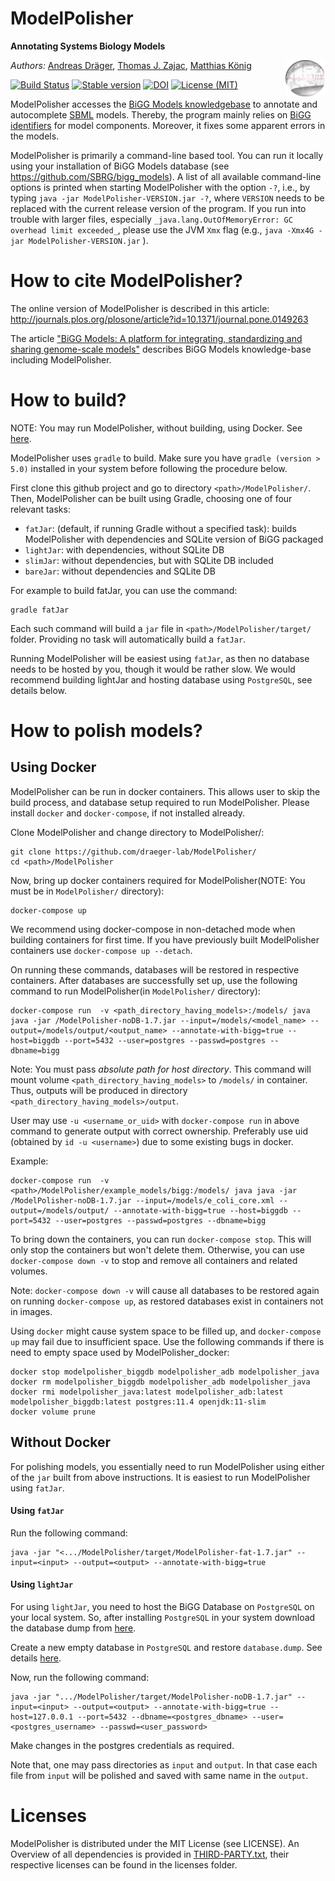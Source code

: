 # ModelPolisher 
**Annotating Systems Biology Models**

<img align="right" src="doc/img/ModelPolisherIcon256.png" width="64"/>

*Authors:* [Andreas Dräger](https://github.com/draeger/), [Thomas J. Zajac](https://github.com/mephenor/), [Matthias König](https://github.com/matthiaskoenig)

[![Build Status](https://travis-ci.org/draeger-lab/ModelPolisher.svg?branch=master?style=plastic)](https://travis-ci.org/draeger-lab/ModelPolisher)
[![Stable version](https://img.shields.io/badge/Stable_version-1.7-brightgreen.svg?style=plastic)](https://github.com/draeger-lab/ModelPolisher/releases/)
[![DOI](http://img.shields.io/badge/DOI-10.1371%20%2F%20journal.pone.0149263-blue.svg?style=plastic)](https://doi.org/10.1371/journal.pone.0149263)
[![License (MIT)](https://img.shields.io/badge/license-MIT-blue.svg?style=plastic)](http://opensource.org/licenses/MIT)

ModelPolisher accesses the [BiGG Models knowledgebase](http://bigg.ucsd.edu) to annotate and autocomplete [SBML](http://sbml.org) models.
Thereby, the program mainly relies on [BiGG identifiers](https://github.com/SBRG/bigg_models/wiki/BiGG-Models-ID-Specification-and-Guidelines) for model components.
Moreover, it fixes some apparent errors in the models.

ModelPolisher is primarily a command-line based tool. You can run it locally using your installation of BiGG Models database (see https://github.com/SBRG/bigg_models). A list of all available command-line options is printed when starting ModelPolisher with the option `-?`, i.e., by typing `java -jar ModelPolisher-VERSION.jar -?`, where `VERSION` needs to be replaced with the current release version of the program. If you run into trouble with larger files, especially `_java.lang.OutOfMemoryError: GC overhead limit exceeded_`, please use the JVM `Xmx` flag (e.g., `java -Xmx4G -jar ModelPolisher-VERSION.jar` ).

# How to cite ModelPolisher?

The online version of ModelPolisher is described in this article: http://journals.plos.org/plosone/article?id=10.1371/journal.pone.0149263

The article ["BiGG Models: A platform for integrating, standardizing and sharing genome-scale models"](https://nar.oxfordjournals.org/content/44/D1/D515) describes BiGG Models knowledge-base including ModelPolisher.

# How to build?

NOTE: You may run ModelPolisher, without building, using Docker. See [here](#using-docker).

ModelPolisher uses `gradle` to build. Make sure you have `gradle (version > 5.0)` installed in your system before following the procedure below.

First clone this github project and go to directory `<path>/ModelPolisher/`. Then, ModelPolisher can be built using Gradle, choosing one of four relevant tasks:
* `fatJar`: (default, if running Gradle without a specified task): builds ModelPolisher with dependencies and SQLite version of BiGG packaged
* `lightJar`: with dependencies, without SQLite DB
* `slimJar`: without dependencies, but with SQLite DB included
* `bareJar`: without dependencies and SQLite DB

For example to build fatJar, you can use the command:
```
gradle fatJar
```
Each such command will build a `jar` file in `<path>/ModelPolisher/target/` folder. Providing no task will automatically build a `fatJar`.

Running ModelPolisher will be easiest using `fatJar`, as then no database needs to be hosted by you, though it would be rather slow. We would recommend building lightJar and hosting database using `PostgreSQL`, see details below.

# How to polish models?

## <a name="using-docker"></a>Using Docker
ModelPolisher can be run in docker containers. This allows user to skip the build process, and database setup required to run ModelPolisher. Please install `docker` and `docker-compose`, if not installed already.

Clone ModelPolisher and change directory to ModelPolisher/:
```
git clone https://github.com/draeger-lab/ModelPolisher/
cd <path>/ModelPolisher
```
Now, bring up docker containers required for ModelPolisher(NOTE: You must be in `ModelPolisher/` directory):
```
docker-compose up
```

We recommend using docker-compose in non-detached mode when building containers for first time. If you have previously built ModelPolisher  containers use `docker-compose up --detach`.

On running these commands, databases will be restored in respective containers. After databases are successfully set up, use the following command to run ModelPolisher(in `ModelPolisher/` directory):
```
docker-compose run  -v <path_directory_having_models>:/models/ java java -jar /ModelPolisher-noDB-1.7.jar --input=/models/<model_name> --output=/models/output/<output_name> --annotate-with-bigg=true --host=biggdb --port=5432 --user=postgres --passwd=postgres --dbname=bigg
```
Note: You must pass *absolute path for host directory*. This command will mount volume `<path_directory_having_models>` to `/models/` in container. Thus, outputs will be produced in directory `<path_directory_having_models>/output`.

User may use `-u <username_or_uid>` with `docker-compose run` in above command to generate output with correct ownership. Preferably use uid (obtained by `id -u <username>`) due to some existing bugs in docker.

Example: 
```
docker-compose run  -v <path>/ModelPolisher/example_models/bigg:/models/ java java -jar /ModelPolisher-noDB-1.7.jar --input=/models/e_coli_core.xml --output=/models/output/ --annotate-with-bigg=true --host=biggdb --port=5432 --user=postgres --passwd=postgres --dbname=bigg
```

To bring down the containers, you can run `docker-compose stop`. This will only stop the containers but won't delete them. Otherwise, you can use `docker-compose down -v` to stop and remove all containers and related volumes.

Note: `docker-compose down -v` will cause all databases to be restored again on running `docker-compose up`, as restored databases exist in containers not in images. 

Using `docker` might cause system space to be filled up, and `docker-compose up` may fail due to insufficient space. Use the following commands if there is need to empty space used by ModelPolisher_docker:
```
docker stop modelpolisher_biggdb modelpolisher_adb modelpolisher_java
docker rm modelpolisher_biggdb modelpolisher_adb modelpolisher_java
docker rmi modelpolisher_java:latest modelpolisher_adb:latest modelpolisher_biggdb:latest postgres:11.4 openjdk:11-slim
docker volume prune
```

## Without Docker
For polishing models, you essentially need to run ModelPolisher using either of the `jar` built from above instructions. It is easiest to run ModelPolisher using `fatJar`. 

#### Using `fatJar`
Run the following command:
```concept
java -jar "<.../ModelPolisher/target/ModelPolisher-fat-1.7.jar" --input=<input> --output=<output> --annotate-with-bigg=true
```
#### Using `lightJar`
For using `lightJar`, you need to host the BiGG Database on `PostgreSQL` on your local system. So, after installing `PostgreSQL` in your system download the database dump from [here](https://www.dropbox.com/sh/yayfmcrsrtrcypw/AACDoew92pCYlSJa8vCs5rSMa?dl=0).

Create a new empty database in `PostgreSQL` and restore `database.dump`. See details [here](https://github.com/SBRG/bigg_models#dumping-and-restoring-the-database).

Now, run the following command:
```concept
java -jar ".../ModelPolisher/target/ModelPolisher-noDB-1.7.jar" --input=<input> --output=<output> --annotate-with-bigg=true --host=127.0.0.1 --port=5432 --dbname=<postgres_dbname> --user=<postgres_username> --passwd=<user_password>
```
Make changes in the postgres credentials as required.

Note that, one may pass directories as `input` and `output`. In that case each file from `input` will be polished and saved with same name in the `output`.

# Licenses

ModelPolisher is distributed under the MIT License (see LICENSE).
An Overview of all dependencies is provided in [THIRD-PARTY.txt](https://github.com/draeger-lab/ModelPolisher/blob/master/THIRD-PARTY.txt), their respective licenses can be found in the licenses folder.
